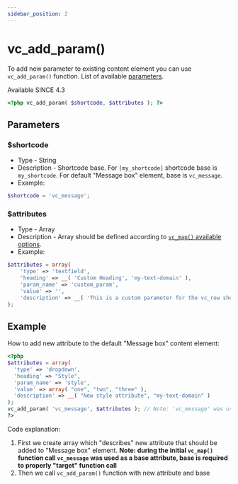 ```yaml
---
sidebar_position: 2
---
```


# vc_add_param()

To add new parameter to existing content element you can use `vc_add_param()` function. List of available [parameters](/docs/element-development/parameter-types).

Available SINCE 4.3

```php
<?php vc_add_param( $shortcode, $attributes ); ?>
```

## Parameters

### $shortcode

* Type - String
* Description - Shortcode base. For `[my_shortcode]` shortcode base is `my_shortcode`. For default "Message box" element, base is `vc_message`.
* Example:
```php
$shortcode = 'vc_message';
```
### $attributes
* Type - Array
* Description - Array should be defined according to [`vc_map()` available options](/docs/element-development/parameter-types).
* Example:
```php
$attributes = array(
    'type' => 'textfield',
    'heading' => __( 'Custom Heading', 'my-text-domain' ),
    'param_name' => 'custom_param',
    'value' => '',
    'description' => __( 'This is a custom parameter for the vc_row shortcode.', 'my-text-domain' ),
);
```

## Example
How to add new attribute to the default "Message box" content element:

```php
<?php
$attributes = array(
  'type' => 'dropdown',
  'heading' => "Style",
  'param_name' => 'style',
  'value' => array( "one", "two", "three" ),
  'description' => __( "New style attribute", "my-text-domain" )
);
vc_add_param( 'vc_message', $attributes ); // Note: 'vc_message' was used as a base for "Message box" element
?>
```
Code explanation:

1. First we create array which "describes" new attribute that should be added to "Message box" element. **Note: during the initial `vc_map()` function call `vc_message` was used as a base attribute, base is required to properly "target" function call**
2. Then we call `vc_add_param()` function with new attribute and base
